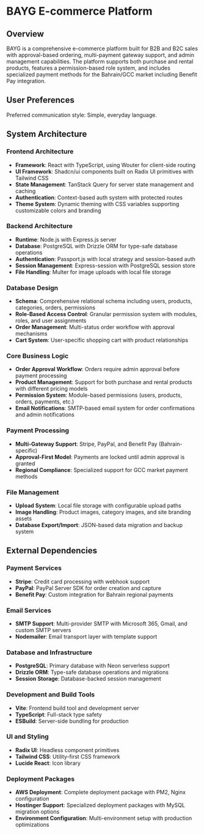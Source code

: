 # BAYG E-commerce Platform

## Overview

BAYG is a comprehensive e-commerce platform built for B2B and B2C sales with approval-based ordering, multi-payment gateway support, and admin management capabilities. The platform supports both purchase and rental products, features a permission-based role system, and includes specialized payment methods for the Bahrain/GCC market including Benefit Pay integration.

## User Preferences

Preferred communication style: Simple, everyday language.

## System Architecture

### Frontend Architecture
- **Framework**: React with TypeScript, using Wouter for client-side routing
- **UI Framework**: Shadcn/ui components built on Radix UI primitives with Tailwind CSS
- **State Management**: TanStack Query for server state management and caching
- **Authentication**: Context-based auth system with protected routes
- **Theme System**: Dynamic theming with CSS variables supporting customizable colors and branding

### Backend Architecture
- **Runtime**: Node.js with Express.js server
- **Database**: PostgreSQL with Drizzle ORM for type-safe database operations
- **Authentication**: Passport.js with local strategy and session-based auth
- **Session Management**: Express-session with PostgreSQL session store
- **File Handling**: Multer for image uploads with local file storage

### Database Design
- **Schema**: Comprehensive relational schema including users, products, categories, orders, permissions
- **Role-Based Access Control**: Granular permission system with modules, roles, and user assignments
- **Order Management**: Multi-status order workflow with approval mechanisms
- **Cart System**: User-specific shopping cart with product relationships

### Core Business Logic
- **Order Approval Workflow**: Orders require admin approval before payment processing
- **Product Management**: Support for both purchase and rental products with different pricing models
- **Permission System**: Module-based permissions (users, products, orders, payments, etc.)
- **Email Notifications**: SMTP-based email system for order confirmations and admin notifications

### Payment Processing
- **Multi-Gateway Support**: Stripe, PayPal, and Benefit Pay (Bahrain-specific)
- **Approval-First Model**: Payments are locked until admin approval is granted
- **Regional Compliance**: Specialized support for GCC market payment methods

### File Management
- **Upload System**: Local file storage with configurable upload paths
- **Image Handling**: Product images, category images, and site branding assets
- **Database Export/Import**: JSON-based data migration and backup system

## External Dependencies

### Payment Services
- **Stripe**: Credit card processing with webhook support
- **PayPal**: PayPal Server SDK for order creation and capture
- **Benefit Pay**: Custom integration for Bahrain regional payments

### Email Services
- **SMTP Support**: Multi-provider SMTP with Microsoft 365, Gmail, and custom SMTP servers
- **Nodemailer**: Email transport layer with template support

### Database and Infrastructure
- **PostgreSQL**: Primary database with Neon serverless support
- **Drizzle ORM**: Type-safe database operations and migrations
- **Session Storage**: Database-backed session management

### Development and Build Tools
- **Vite**: Frontend build tool and development server
- **TypeScript**: Full-stack type safety
- **ESBuild**: Server-side bundling for production

### UI and Styling
- **Radix UI**: Headless component primitives
- **Tailwind CSS**: Utility-first CSS framework
- **Lucide React**: Icon library

### Deployment Packages
- **AWS Deployment**: Complete deployment package with PM2, Nginx configuration
- **Hostinger Support**: Specialized deployment packages with MySQL migration options
- **Environment Configuration**: Multi-environment setup with production optimizations